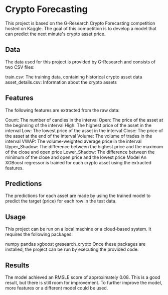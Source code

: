 # Crypto Forecasting
This project is based on the G-Research Crypto Forecasting competition hosted on Kaggle. The goal of this competition is to develop a model that can predict the next minute's crypto asset price.

## Data
The data used for this project is provided by G-Research and consists of two CSV files:

train.csv: The training data, containing historical crypto asset data
asset_details.csv: Information about the crypto assets

## Features
The following features are extracted from the raw data:

Count: The number of candles in the interval
Open: The price of the asset at the beginning of the interval
High: The highest price of the asset in the interval
Low: The lowest price of the asset in the interval
Close: The price of the asset at the end of the interval
Volume: The volume of trades in the interval
VWAP: The volume-weighted average price in the interval
Upper_Shadow: The difference between the highest price and the maximum of the close and open price
Lower_Shadow: The difference between the minimum of the close and open price and the lowest price
Model
An XGBoost regressor is trained for each crypto asset using the extracted features.

## Predictions
The predictions for each asset are made by using the trained model to predict the target (price) for each row in the test data.

## Usage
This project can be run on a local machine or a cloud-based system. It requires the following packages:

numpy
pandas
xgboost
gresearch_crypto
Once these packages are installed, the project can be run by executing the provided code.

## Results
The model achieved an RMSLE score of approximately 0.08. This is a good result, but there is still room for improvement. To further improve the model, more features or a different model could be used.
